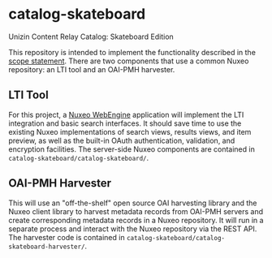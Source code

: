 # catalog-skateboard
Unizin Content Relay Catalog: Skateboard Edition

This repository is intended to implement the functionality described in the
[scope statement](https://github.com/unizin/catalog-skateboard/wiki/Scope-Statement).
There are two components that use a common Nuxeo repository: an LTI tool and an
OAI-PMH harvester.

## LTI Tool
For this project, a [Nuxeo WebEngine](https://doc.nuxeo.com/pages/viewpage.action?pageId=950281)
application will implement the LTI integration and basic search interfaces.
It should save time to use the existing Nuxeo implementations of search views,
results views, and item preview, as well as the built-in OAuth authentication, 
validation, and encryption facilities.  The server-side Nuxeo components are
contained in `catalog-skateboard/catalog-skateboard/`.

## OAI-PMH Harvester
This will use an "off-the-shelf" open source OAI harvesting library and the
Nuxeo client library to harvest metadata records from OAI-PMH servers and
create corresponding metadata records in a Nuxeo repository.  It will run in
a separate process and interact with the Nuxeo repository via the REST API.
The harvester code is contained in `catalog-skateboard/catalog-skateboard-harvester/`.
